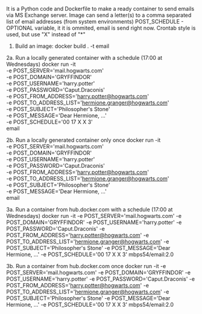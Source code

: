 It is a Python code and Dockerfile to make a ready container to send emails via MS Exchange server.
Image can send a letter(s) to a comma separated list of email addresses (from system environments)
POST_SCHEDULE - OPTIONAL variable, it it is ommited, email is send right now. Crontab style is used, but use "X" instead of "*"

1. Build an image:
docker build . -t email

2a. Run a locally generated container with a schedule (17:00 at Wednesdays)
docker run -it \
-e POST_SERVER='mail.hogwarts.com' \
-e POST_DOMAIN='GRYFFINDOR' \
-e POST_USERNAME='harry.potter' \
-e POST_PASSWORD='Caput.Draconis' \
-e POST_FROM_ADDRESS='harry.potter@hogwarts.com' \
-e POST_TO_ADDRESS_LIST='hermione.granger@hogwarts.com' \
-e POST_SUBJECT='Philosopher's Stone' \
-e POST_MESSAGE='Dear Hermione, ...' \
-e POST_SCHEDULE='00 17 X X 3' \
email

2b. Run a locally generated container only once
docker run -it \
-e POST_SERVER='mail.hogwarts.com' \
-e POST_DOMAIN='GRYFFINDOR' \
-e POST_USERNAME='harry.potter' \
-e POST_PASSWORD='Caput.Draconis' \
-e POST_FROM_ADDRESS='harry.potter@hogwarts.com' \
-e POST_TO_ADDRESS_LIST='hermione.granger@hogwarts.com' \
-e POST_SUBJECT='Philosopher's Stone' \
-e POST_MESSAGE='Dear Hermione, ...' \
email

3a. Run a container from hub.docker.com with a schedule (17:00 at Wednesdays)
docker run -it
-e POST_SERVER='mail.hogwarts.com'
-e POST_DOMAIN='GRYFFINDOR'
-e POST_USERNAME='harry.potter'
-e POST_PASSWORD='Caput.Draconis'
-e POST_FROM_ADDRESS='harry.potter@hogwarts.com'
-e POST_TO_ADDRESS_LIST='hermione.granger@hogwarts.com'
-e POST_SUBJECT='Philosopher's Stone'
-e POST_MESSAGE='Dear Hermione, ...'
-e POST_SCHEDULE='00 17 X X 3' mbps54/email:2.0

3b. Run a container from hub.docker.com once
docker run -it
-e POST_SERVER='mail.hogwarts.com'
-e POST_DOMAIN='GRYFFINDOR'
-e POST_USERNAME='harry.potter'
-e POST_PASSWORD='Caput.Draconis'
-e POST_FROM_ADDRESS='harry.potter@hogwarts.com'
-e POST_TO_ADDRESS_LIST='hermione.granger@hogwarts.com'
-e POST_SUBJECT='Philosopher's Stone'
-e POST_MESSAGE='Dear Hermione, ...'
-e POST_SCHEDULE='00 17 X X 3' mbps54/email:2.0
